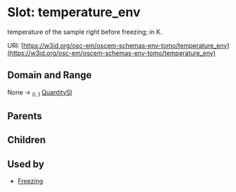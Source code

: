 
# Slot: temperature_env

temperature of the sample right before freezing; in K.

URI: [https://w3id.org/osc-em/oscem-schemas-env-tomo/temperature_env](https://w3id.org/osc-em/oscem-schemas-env-tomo/temperature_env)


## Domain and Range

None &#8594;  <sub>0..1</sub> [QuantitySI](QuantitySI.md)

## Parents


## Children


## Used by

 * [Freezing](Freezing.md)
